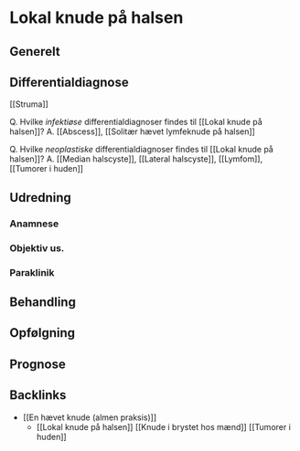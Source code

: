 # Lokal knude på halsen
## Generelt


## Differentialdiagnose
[[Struma]]

Q. Hvilke *infektiøse* differentialdiagnoser findes til [[Lokal knude på halsen]]?
A. [[Abscess]], [[Solitær hævet lymfeknude på halsen]]

Q. Hvilke *neoplastiske* differentialdiagnoser findes til [[Lokal knude på halsen]]?
A. [[Median halscyste]], [[Lateral halscyste]], [[Lymfom]], [[Tumorer i huden]]

## Udredning
### Anamnese

### Objektiv us.

### Paraklinik

## Behandling


## Opfølgning


## Prognose


## Backlinks
* [[En hævet knude (almen praksis)]]
	* [[Lokal knude på halsen]]
[[Knude i brystet hos mænd]]
[[Tumorer i huden]]

<!-- #anki/tag/med/Derma #anki/deck/Medicine #anki/tag/med/GP #anki/tag/med/Otolarynghology -->

<!-- {BearID:B9FE388E-3C1A-4E14-8AD5-2EA443A2869D-19264-0000222FE07653F0} -->
